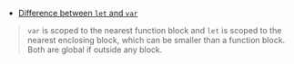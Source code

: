 + [Difference between `let` and `var`](https://stackoverflow.com/a/11444416/2370385)
> `var` is scoped to the nearest function block and `let` is scoped to the nearest enclosing block, which can be smaller than a function block. Both are global if outside any block.


